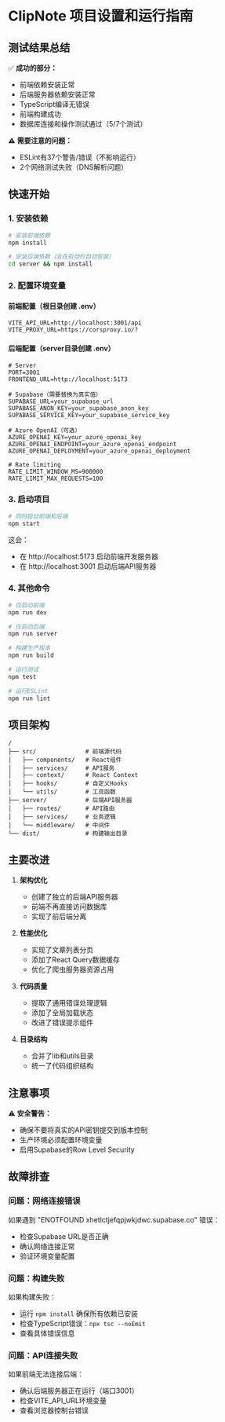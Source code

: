 # ClipNote 项目设置和运行指南

## 测试结果总结

✅ **成功的部分：**
- 前端依赖安装正常
- 后端服务器依赖安装正常
- TypeScript编译无错误
- 前端构建成功
- 数据库连接和操作测试通过（5/7个测试）

⚠️ **需要注意的问题：**
- ESLint有37个警告/错误（不影响运行）
- 2个网络测试失败（DNS解析问题）

## 快速开始

### 1. 安装依赖
```bash
# 安装前端依赖
npm install

# 安装后端依赖（会在启动时自动安装）
cd server && npm install
```

### 2. 配置环境变量

#### 前端配置（根目录创建 .env）
```env
VITE_API_URL=http://localhost:3001/api
VITE_PROXY_URL=https://corsproxy.io/?
```

#### 后端配置（server目录创建 .env）
```env
# Server
PORT=3001
FRONTEND_URL=http://localhost:5173

# Supabase（需要替换为真实值）
SUPABASE_URL=your_supabase_url
SUPABASE_ANON_KEY=your_supabase_anon_key
SUPABASE_SERVICE_KEY=your_supabase_service_key

# Azure OpenAI（可选）
AZURE_OPENAI_KEY=your_azure_openai_key
AZURE_OPENAI_ENDPOINT=your_azure_openai_endpoint
AZURE_OPENAI_DEPLOYMENT=your_azure_openai_deployment

# Rate limiting
RATE_LIMIT_WINDOW_MS=900000
RATE_LIMIT_MAX_REQUESTS=100
```

### 3. 启动项目

```bash
# 同时启动前端和后端
npm start
```

这会：
- 在 http://localhost:5173 启动前端开发服务器
- 在 http://localhost:3001 启动后端API服务器

### 4. 其他命令

```bash
# 仅启动前端
npm run dev

# 仅启动后端
npm run server

# 构建生产版本
npm run build

# 运行测试
npm test

# 运行ESLint
npm run lint
```

## 项目架构

```
/
├── src/              # 前端源代码
│   ├── components/   # React组件
│   ├── services/     # API服务
│   ├── context/      # React Context
│   ├── hooks/        # 自定义Hooks
│   └── utils/        # 工具函数
├── server/           # 后端API服务器
│   ├── routes/       # API路由
│   ├── services/     # 业务逻辑
│   └── middleware/   # 中间件
└── dist/             # 构建输出目录
```

## 主要改进

1. **架构优化**
   - 创建了独立的后端API服务器
   - 前端不再直接访问数据库
   - 实现了前后端分离

2. **性能优化**
   - 实现了文章列表分页
   - 添加了React Query数据缓存
   - 优化了爬虫服务器资源占用

3. **代码质量**
   - 提取了通用错误处理逻辑
   - 添加了全局加载状态
   - 改进了错误提示组件

4. **目录结构**
   - 合并了lib和utils目录
   - 统一了代码组织结构

## 注意事项

⚠️ **安全警告：** 
- 确保不要将真实的API密钥提交到版本控制
- 生产环境必须配置环境变量
- 启用Supabase的Row Level Security

## 故障排查

### 问题：网络连接错误
如果遇到 "ENOTFOUND xhetlctjefqpjwkjdwc.supabase.co" 错误：
- 检查Supabase URL是否正确
- 确认网络连接正常
- 验证环境变量配置

### 问题：构建失败
如果构建失败：
- 运行 `npm install` 确保所有依赖已安装
- 检查TypeScript错误：`npx tsc --noEmit`
- 查看具体错误信息

### 问题：API连接失败
如果前端无法连接后端：
- 确认后端服务器正在运行（端口3001）
- 检查VITE_API_URL环境变量
- 查看浏览器控制台错误